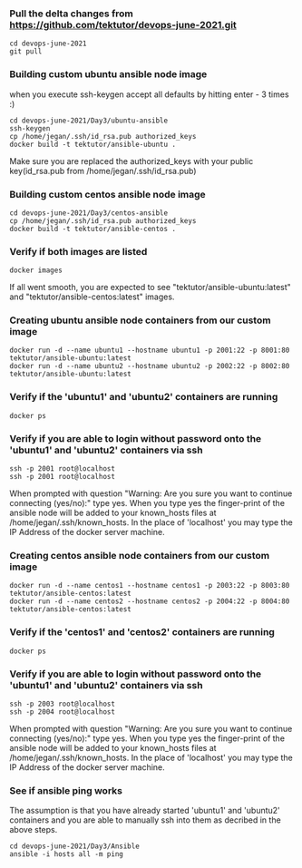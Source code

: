 ### Pull the delta changes from https://github.com/tektutor/devops-june-2021.git
```
cd devops-june-2021
git pull
```

### Building custom ubuntu ansible node image
when you execute ssh-keygen accept all defaults by hitting enter - 3 times :)
```
cd devops-june-2021/Day3/ubuntu-ansible
ssh-keygen
cp /home/jegan/.ssh/id_rsa.pub authorized_keys
docker build -t tektutor/ansible-ubuntu .
```

Make sure you are replaced the authorized_keys with your public key(id_rsa.pub from /home/jegan/.ssh/id_rsa.pub)

### Building custom centos ansible node image
```
cd devops-june-2021/Day3/centos-ansible
cp /home/jegan/.ssh/id_rsa.pub authorized_keys
docker build -t tektutor/ansible-centos .
```

### Verify if both images are listed
```
docker images
```
If all went smooth, you are expected to see "tektutor/ansible-ubuntu:latest" and "tektutor/ansible-centos:latest" images.

### Creating ubuntu ansible node containers from our custom image
```
docker run -d --name ubuntu1 --hostname ubuntu1 -p 2001:22 -p 8001:80 tektutor/ansible-ubuntu:latest
docker run -d --name ubuntu2 --hostname ubuntu2 -p 2002:22 -p 8002:80 tektutor/ansible-ubuntu:latest
```

### Verify if the 'ubuntu1' and 'ubuntu2' containers are running
```
docker ps
```

### Verify if you are able to login without password onto the 'ubuntu1' and 'ubuntu2' containers via ssh
```
ssh -p 2001 root@localhost
ssh -p 2001 root@localhost
```
When prompted with question "Warning: Are you sure you want to continue connecting (yes/no):" type yes.
When you type yes the finger-print of the ansible node will be added to your known_hosts files at /home/jegan/.ssh/known_hosts.
In the place of 'localhost' you may type the IP Address of the docker server machine.

### Creating centos ansible node containers from our custom image
```
docker run -d --name centos1 --hostname centos1 -p 2003:22 -p 8003:80 tektutor/ansible-centos:latest
docker run -d --name centos2 --hostname centos2 -p 2004:22 -p 8004:80 tektutor/ansible-centos:latest
```
### Verify if the 'centos1' and 'centos2' containers are running
```
docker ps
```

### Verify if you are able to login without password onto the 'ubuntu1' and 'ubuntu2' containers via ssh
```
ssh -p 2003 root@localhost
ssh -p 2004 root@localhost
```
When prompted with question "Warning: Are you sure you want to continue connecting (yes/no):" type yes.
When you type yes the finger-print of the ansible node will be added to your known_hosts files at /home/jegan/.ssh/known_hosts.
In the place of 'localhost' you may type the IP Address of the docker server machine.


### See if ansible ping works
The assumption is that you have already started 'ubuntu1' and 'ubuntu2' containers and you are able to manually ssh into them as decribed in the above steps.
```
cd devops-june-2021/Day3/Ansible
ansible -i hosts all -m ping
```
